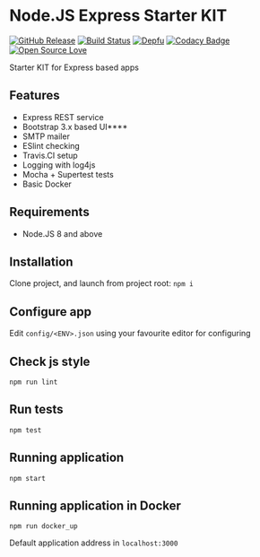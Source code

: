 # Node.JS Express Starter KIT
[![GitHub Release](https://github-basic-badges.herokuapp.com/release/invercity/express-starter-kit.svg)]()
[![Build Status](https://travis-ci.org/invercity/express-starter-kit.svg?branch=master)](https://travis-ci.org/invercity/express-starter-kit)
[![Depfu](https://badges.depfu.com/badges/61a377c6b1c96818543591a295b7dcbf/overview.svg)](https://depfu.com/github/invercity/express-starter-kit?project_id=12848)
[![Codacy Badge](https://api.codacy.com/project/badge/Grade/23ca4f215dc6497097ad0ad2e13c2936)](https://www.codacy.com/app/andriy.ermolenko/express-starter-kit?utm_source=github.com&amp;utm_medium=referral&amp;utm_content=invercity/express-starter-kit&amp;utm_campaign=Badge_Grade)
[![Open Source Love](https://badges.frapsoft.com/os/mit/mit.svg?v=102)](https://github.com/ellerbrock/open-source-badge/)

Starter KIT for Express based apps

## Features
-   Express REST service
-   Bootstrap 3.x based UI****
-   SMTP mailer
-   ESlint checking
-   Travis.CI setup
-   Logging with log4js
-   Mocha + Supertest tests
-   Basic Docker

## Requirements
-   Node.JS 8 and above

## Installation
Clone project, and launch from project root:
```npm i```
    
## Configure app
Edit ```config/<ENV>.json``` using your favourite editor for configuring

## Check js style
```npm run lint```

## Run tests
```npm test```

## Running application
```npm start```

## Running application in Docker
```npm run docker_up```
    
Default application address in ```localhost:3000```   
